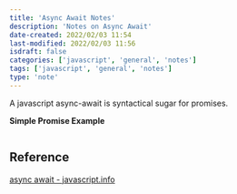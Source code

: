 ```yaml
---
title: 'Async Await Notes'
description: 'Notes on Async Await'
date-created: 2022/02/03 11:54
last-modified: 2022/02/03 11:56
isdraft: false
categories: ['javascript', 'general', 'notes']
tags: ['javascript', 'general', 'notes']
type: 'note'
---
```


A javascript async-await is syntactical sugar for promises. 

__Simple Promise Example__

```javascript


```


## Reference 
[async await - javascript.info](https://javascript.info/async-await)